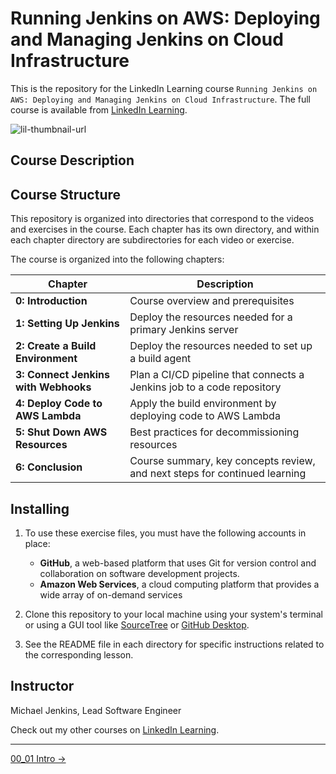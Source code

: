 # Running Jenkins on AWS: Deploying and Managing Jenkins on Cloud Infrastructure

This is the repository for the LinkedIn Learning course `Running Jenkins on AWS: Deploying and Managing Jenkins on Cloud Infrastructure`. The full course is available from [LinkedIn Learning][lil-course-url].

![lil-thumbnail-url]

## Course Description

## Course Structure

This repository is organized into directories that correspond to the videos and exercises in the course. Each chapter has its own directory, and within each chapter directory are subdirectories for each video or exercise.

The course is organized into the following chapters:

| Chapter | Description |
| --- | --- |
| **0: Introduction** | Course overview and prerequisites |
| **1: Setting Up Jenkins** | Deploy the resources needed for a primary Jenkins server |
| **2: Create a Build Environment** | Deploy the resources needed to set up a build agent |
| **3: Connect Jenkins with Webhooks** | Plan a CI/CD pipeline that connects a Jenkins job to a code repository |
| **4: Deploy Code to AWS Lambda** | Apply the build environment by deploying code to AWS Lambda |
| **5: Shut Down AWS Resources** | Best practices for decommissioning resources |
| **6: Conclusion** | Course summary, key concepts review, and next steps for continued learning |

## Installing

1. To use these exercise files, you must have the following accounts in place:

    - **GitHub**, a web-based platform that uses Git for version control and collaboration on software development projects.
    - **Amazon Web Services**, a cloud computing platform that provides a wide array of on-demand services

1. Clone this repository to your local machine using your system's terminal or using a GUI tool like [SourceTree](https://www.sourcetreeapp.com/) or [GitHub Desktop](https://github.com/apps/desktop).
1. See the README file in each directory for specific instructions related to the corresponding lesson.

## Instructor

Michael Jenkins, Lead Software Engineer

Check out my other courses on [LinkedIn Learning](https://www.linkedin.com/learning/instructors/michael-jenkins).

[lil-course-url]: https://www.linkedin.com/learning/
[lil-thumbnail-url]: https://media.licdn.com/dms/image/v2/D4E0DAQG0eDHsyOSqTA/learning-public-crop_675_1200/B4EZVdqqdwHUAY-/0/1741033220778?e=2147483647&v=beta&t=FxUDo6FA8W8CiFROwqfZKL_mzQhYx9loYLfjN-LNjgA

<!-- FooterStart -->
---
[00_01 Intro →](ch0_introduction/00_01_intro/README.md)
<!-- FooterEnd -->
